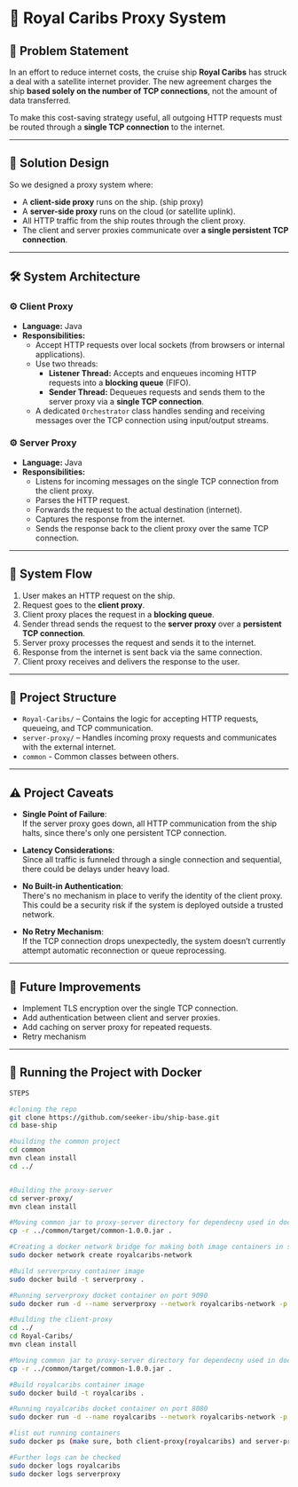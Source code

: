 # 🚢 Royal Caribs Proxy System

## 📌 Problem Statement

In an effort to reduce internet costs, the cruise ship **Royal Caribs** has struck a deal with a satellite internet provider. The new agreement charges the ship **based solely on the number of TCP connections**, not the amount of data transferred.

To make this cost-saving strategy useful, all outgoing HTTP requests must be routed through a **single TCP connection** to the internet.

---

## 🧠 Solution Design

So we designed a proxy system where:

- A **client-side proxy** runs on the ship. (ship proxy)
- A **server-side proxy** runs on the cloud (or satellite uplink).
- All HTTP traffic from the ship routes through the client proxy.
- The client and server proxies communicate over **a single persistent TCP connection**.

---

## 🛠️ System Architecture

### ⚙️ Client Proxy

- **Language:** Java  
- **Responsibilities:**
  - Accept HTTP requests over local sockets (from browsers or internal applications).
  - Use two threads:
    - **Listener Thread:** Accepts and enqueues incoming HTTP requests into a **blocking queue** (FIFO).
    - **Sender Thread:** Dequeues requests and sends them to the server proxy via a **single TCP connection**.
  - A dedicated `Orchestrator` class handles sending and receiving messages over the TCP connection using input/output streams.

### ⚙️ Server Proxy

- **Language:** Java  
- **Responsibilities:**
  - Listens for incoming messages on the single TCP connection from the client proxy.
  - Parses the HTTP request.
  - Forwards the request to the actual destination (internet).
  - Captures the response from the internet.
  - Sends the response back to the client proxy over the same TCP connection.

---

## 🔄 System Flow

1. User makes an HTTP request on the ship.
2. Request goes to the **client proxy**.
3. Client proxy places the request in a **blocking queue**.
4. Sender thread sends the request to the **server proxy** over a **persistent TCP connection**.
5. Server proxy processes the request and sends it to the internet.
6. Response from the internet is sent back via the same connection.
7. Client proxy receives and delivers the response to the user.

---

## 📁 Project Structure

- `Royal-Caribs/` – Contains the logic for accepting HTTP requests, queueing, and TCP communication.
- `server-proxy/` – Handles incoming proxy requests and communicates with the external internet.
- `common` - Common classes between others.

---

## ⚠️ Project Caveats

- **Single Point of Failure**:  
  If the server proxy goes down, all HTTP communication from the ship halts, since there's only one persistent TCP connection.
- **Latency Considerations**:  
  Since all traffic is funneled through a single connection and sequential, there could be delays under heavy load.

- **No Built-in Authentication**:  
  There's no mechanism in place to verify the identity of the client proxy. This could be a security risk if the system is deployed outside a trusted network.

- **No Retry Mechanism**:  
  If the TCP connection drops unexpectedly, the system doesn’t currently attempt automatic reconnection or queue reprocessing.

---

## 🚧 Future Improvements

- Implement TLS encryption over the single TCP connection.
- Add authentication between client and server proxies.
- Add caching on server proxy for repeated requests.
- Retry mechanism


---

## 🚀 Running the Project with Docker

```bash
STEPS

#cloning the repo
git clone https://github.com/seeker-ibu/ship-base.git
cd base-ship

#building the common project
cd common
mvn clean install
cd ../


#Building the proxy-server
cd server-proxy/
mvn clean install

#Moving common jar to proxy-server directory for dependecny used in docker
cp -r ../common/target/common-1.0.0.jar .

#Creating a docker network bridge for making both image containers in same network
sudo docker network create royalcaribs-network

#Build serverproxy container image
sudo docker build -t serverproxy .

#Running serverproxy docket container on port 9090
sudo docker run -d --name serverproxy --network royalcaribs-network -p 9090:9090 serverproxy

#Building the client-proxy
cd ../
cd Royal-Caribs/
mvn clean install

#Moving common jar to proxy-server directory for dependecny used in docker
cp -r ../common/target/common-1.0.0.jar .

#Build royalcaribs container image
sudo docker build -t royalcaribs .

#Running royalcaribs docket container on port 8080
sudo docker run -d --name royalcaribs --network royalcaribs-network -p 8080:8080 royalcaribs

#list out running containers
sudo docker ps (make sure, both client-proxy(royalcaribs) and server-proxy(serverproxy) is running

#Further logs can be checked 
sudo docker logs royalcaribs
sudo docker logs serverproxy







